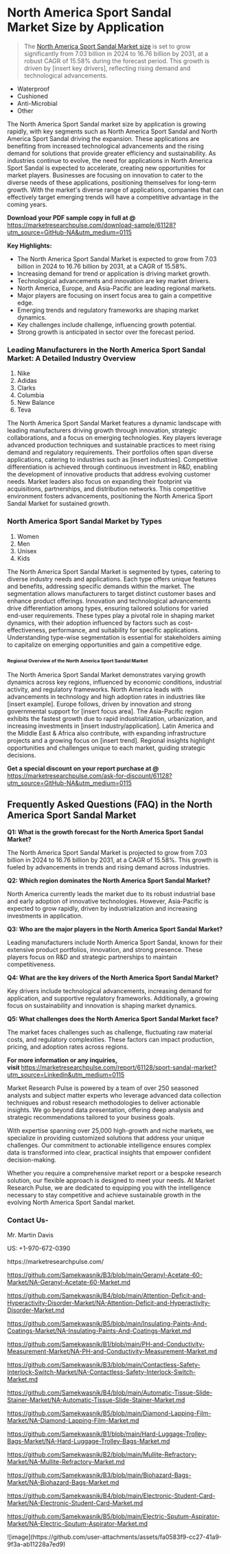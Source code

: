 <h1>North America Sport Sandal Market&nbsp;Size by Application</h1><blockquote><p>The <a href="https://marketresearchpulse.com/download-sample/61128?utm_source=GitHub-NA&amp;utm_medium=0115">North America Sport Sandal Market size</a> is set to grow significantly from 7.03 billion in 2024 to 16.76 billion by 2031, at a robust CAGR of 15.58% during the forecast period. This growth is driven by [insert key drivers], reflecting rising demand and technological advancements.</p></blockquote><ul><li>Waterproof<li> Cushioned<li> Anti-Microbial<li> Other</li></ul><p>The North America Sport Sandal market size by application is growing rapidly, with key segments such as North America Sport Sandal and North America Sport Sandal driving the expansion. These applications are benefiting from increased technological advancements and the rising demand for solutions that provide greater efficiency and sustainability. As industries continue to evolve, the need for applications in North America Sport Sandal is expected to accelerate, creating new opportunities for market players. Businesses are focusing on innovation to cater to the diverse needs of these applications, positioning themselves for long-term growth. With the market's diverse range of applications, companies that can effectively target emerging trends will have a competitive advantage in the coming years.</p><p><strong>Download your PDF sample copy in full at @ </strong><a href="https://marketresearchpulse.com/download-sample/61128?utm_source=GitHub-NA&amp;utm_medium=0115">https://marketresearchpulse.com/download-sample/61128?utm_source=GitHub-NA&amp;utm_medium=0115</a></p><p><strong>Key Highlights: </strong></p><ul><li>The North America Sport Sandal Market is expected to grow from 7.03 billion in 2024 to 16.76 billion by 2031, at a CAGR of 15.58%.</li><li>Increasing demand for trend or application is driving market growth.</li><li>Technological advancements and innovation are key market drivers.</li><li>North America, Europe, and Asia-Pacific are leading regional markets.</li><li>Major players are focusing on insert focus area to gain a competitive edge.</li><li>Emerging trends and regulatory frameworks are shaping market dynamics.</li><li>Key challenges include challenge, influencing growth potential.</li><li>Strong growth is anticipated in sector over the forecast period.</li></ul><h3>Leading Manufacturers in the North America Sport Sandal Market: A Detailed Industry Overview</h3><ol><li>Nike</li><li>Adidas</li><li>Clarks</li><li>Columbia</li><li>New Balance</li><li>Teva</li></ol><div class="flex max-w-full flex-col flex-grow"><div class="min-h-8 text-message flex w-full flex-col items-end gap-2 whitespace-normal break-words [.text-message+&amp;]:mt-5" dir="auto" data-message-author-role="assistant" data-message-id="fd8432e4-4910-450d-b182-61b7bfb0a01f" data-message-model-slug="gpt-4o"><div class="flex w-full flex-col gap-1 empty:hidden first:pt-[3px]"><div class="markdown prose w-full break-words dark:prose-invert light"><p>The North America Sport Sandal Market features a dynamic landscape with leading manufacturers driving growth through innovation, strategic collaborations, and a focus on emerging technologies. Key players leverage advanced production techniques and sustainable practices to meet rising demand and regulatory requirements. Their portfolios often span diverse applications, catering to industries such as [insert industries]. Competitive differentiation is achieved through continuous investment in R&amp;D, enabling the development of innovative products that address evolving customer needs. Market leaders also focus on expanding their footprint via acquisitions, partnerships, and distribution networks. This competitive environment fosters advancements, positioning the North America Sport Sandal Market for sustained growth.</p></div></div></div></div><h3>North America Sport Sandal Market by Types</h3><ol><li>Women<li> Men<li> Unisex<li> Kids</li></ol><div class="flex max-w-full flex-col flex-grow"><div class="min-h-8 text-message flex w-full flex-col items-end gap-2 whitespace-normal break-words [.text-message+&amp;]:mt-5" dir="auto" data-message-author-role="assistant" data-message-id="084470be-0bb7-4664-bddf-5156b4f41249" data-message-model-slug="gpt-4o-mini"><div class="flex w-full flex-col gap-1 empty:hidden first:pt-[3px]"><div class="markdown prose w-full break-words dark:prose-invert light"><p>The North America Sport Sandal Market is segmented by types, catering to diverse industry needs and applications. Each type offers unique features and benefits, addressing specific demands within the market. The segmentation allows manufacturers to target distinct customer bases and enhance product offerings. Innovation and technological advancements drive differentiation among types, ensuring tailored solutions for varied end-user requirements. These types play a pivotal role in shaping market dynamics, with their adoption influenced by factors such as cost-effectiveness, performance, and suitability for specific applications. Understanding type-wise segmentation is essential for stakeholders aiming to capitalize on emerging opportunities and gain a competitive edge.</p></div></div></div></div><h3><span style="font-size: 11px;">Regional Overview of the North America Sport Sandal Market</span></h3><div class="flex max-w-full flex-col flex-grow"><div class="min-h-8 text-message flex w-full flex-col items-end gap-2 whitespace-normal break-words [.text-message+&amp;]:mt-5" dir="auto" data-message-author-role="assistant" data-message-id="e9038762-ce64-4e30-91c9-9bd413514231" data-message-model-slug="gpt-4o-mini"><div class="flex w-full flex-col gap-1 empty:hidden first:pt-[3px]"><div class="markdown prose w-full break-words dark:prose-invert light"><p>The North America Sport Sandal Market demonstrates varying growth dynamics across key regions, influenced by economic conditions, industrial activity, and regulatory frameworks. North America leads with advancements in technology and high adoption rates in industries like [insert example]. Europe follows, driven by innovation and strong governmental support for [insert focus area]. The Asia-Pacific region exhibits the fastest growth due to rapid industrialization, urbanization, and increasing investments in [insert industry/application]. Latin America and the Middle East &amp; Africa also contribute, with expanding infrastructure projects and a growing focus on [insert trend]. Regional insights highlight opportunities and challenges unique to each market, guiding strategic decisions.</p></div></div></div></div><p><strong>Get a special discount on your report purchase at @ </strong><a href="https://marketresearchpulse.com/ask-for-discount/61128?utm_source=GitHub-NA&amp;utm_medium=0115">https://marketresearchpulse.com/ask-for-discount/61128?utm_source=GitHub-NA&amp;utm_medium=0115</a></p><h2>Frequently Asked Questions (FAQ) in the North America Sport Sandal Market</h2><p><strong>Q1: What is the growth forecast for the North America Sport Sandal Market?</strong></p><p>The North America Sport Sandal Market is projected to grow from 7.03 billion in 2024 to 16.76 billion by 2031, at a CAGR of 15.58%. This growth is fueled by advancements in trends and rising demand across industries.</p><p><strong>Q2: Which region dominates the North America Sport Sandal Market?</strong></p><p>North America currently leads the market due to its robust industrial base and early adoption of innovative technologies. However, Asia-Pacific is expected to grow rapidly, driven by industrialization and increasing investments in application.</p><p><strong>Q3: Who are the major players in the North America Sport Sandal Market?</strong></p><p>Leading manufacturers include North America Sport Sandal, known for their extensive product portfolios, innovation, and strong presence. These players focus on R&amp;D and strategic partnerships to maintain competitiveness.</p><p><strong>Q4: What are the key drivers of the North America Sport Sandal Market?</strong></p><p>Key drivers include technological advancements, increasing demand for application, and supportive regulatory frameworks. Additionally, a growing focus on sustainability and innovation is shaping market dynamics.</p><p><strong>Q5: What challenges does the North America Sport Sandal Market face?</strong></p><p>The market faces challenges such as challenge, fluctuating raw material costs, and regulatory complexities. These factors can impact production, pricing, and adoption rates across regions.</p><p><strong>For more information or any inquiries, visit&nbsp;</strong><a href="https://marketresearchpulse.com/report/61128/sport-sandal-market?utm_source=Linkedin&utm_medium=0115">https://marketresearchpulse.com/report/61128/sport-sandal-market?utm_source=Linkedin&utm_medium=0115</a></p><p>Market Research Pulse is powered by a team of over 250 seasoned analysts and subject matter experts who leverage advanced data collection techniques and robust research methodologies to deliver actionable insights. We go beyond data presentation, offering deep analysis and strategic recommendations tailored to your business goals.</p><p>With expertise spanning over 25,000 high-growth and niche markets, we specialize in providing customized solutions that address your unique challenges. Our commitment to actionable intelligence ensures complex data is transformed into clear, practical insights that empower confident decision-making.</p><p>Whether you require a comprehensive market report or a bespoke research solution, our flexible approach is designed to meet your needs. At Market Research Pulse, we are dedicated to equipping you with the intelligence necessary to stay competitive and achieve sustainable growth in the evolving North America Sport Sandal market.</p><h3><strong>Contact Us-</strong></h3><p>Mr. Martin Davis</p><p>US: +1-970-672-0390</p><p>https://marketresearchpulse.com/</p><p><a href="https://github.com/Samekwasnik/B3/blob/main/Geranyl-Acetate-60-Market/NA-Geranyl-Acetate-60-Market.md">https://github.com/Samekwasnik/B3/blob/main/Geranyl-Acetate-60-Market/NA-Geranyl-Acetate-60-Market.md</a></p><p><a href="https://github.com/Samekwasnik/B4/blob/main/Attention-Deficit-and-Hyperactivity-Disorder-Market/NA-Attention-Deficit-and-Hyperactivity-Disorder-Market.md">https://github.com/Samekwasnik/B4/blob/main/Attention-Deficit-and-Hyperactivity-Disorder-Market/NA-Attention-Deficit-and-Hyperactivity-Disorder-Market.md</a></p><p><a href="https://github.com/Samekwasnik/B5/blob/main/Insulating-Paints-And-Coatings-Market/NA-Insulating-Paints-And-Coatings-Market.md">https://github.com/Samekwasnik/B5/blob/main/Insulating-Paints-And-Coatings-Market/NA-Insulating-Paints-And-Coatings-Market.md</a></p><p><a href="https://github.com/Samekwasnik/B1/blob/main/PH-and-Conductivity-Measurement-Market/NA-PH-and-Conductivity-Measurement-Market.md">https://github.com/Samekwasnik/B1/blob/main/PH-and-Conductivity-Measurement-Market/NA-PH-and-Conductivity-Measurement-Market.md</a></p><p><a href="https://github.com/Samekwasnik/B3/blob/main/Contactless-Safety-Interlock-Switch-Market/NA-Contactless-Safety-Interlock-Switch-Market.md">https://github.com/Samekwasnik/B3/blob/main/Contactless-Safety-Interlock-Switch-Market/NA-Contactless-Safety-Interlock-Switch-Market.md</a></p><p><a href="https://github.com/Samekwasnik/B4/blob/main/Automatic-Tissue-Slide-Stainer-Market/NA-Automatic-Tissue-Slide-Stainer-Market.md">https://github.com/Samekwasnik/B4/blob/main/Automatic-Tissue-Slide-Stainer-Market/NA-Automatic-Tissue-Slide-Stainer-Market.md</a></p><p><a href="https://github.com/Samekwasnik/B5/blob/main/Diamond-Lapping-Film-Market/NA-Diamond-Lapping-Film-Market.md">https://github.com/Samekwasnik/B5/blob/main/Diamond-Lapping-Film-Market/NA-Diamond-Lapping-Film-Market.md</a></p><p><a href="https://github.com/Samekwasnik/B1/blob/main/Hard-Luggage-Trolley-Bags-Market/NA-Hard-Luggage-Trolley-Bags-Market.md">https://github.com/Samekwasnik/B1/blob/main/Hard-Luggage-Trolley-Bags-Market/NA-Hard-Luggage-Trolley-Bags-Market.md</a></p><p><a href="https://github.com/Samekwasnik/B2/blob/main/Mullite-Refractory-Market/NA-Mullite-Refractory-Market.md">https://github.com/Samekwasnik/B2/blob/main/Mullite-Refractory-Market/NA-Mullite-Refractory-Market.md</a></p><p><a href="https://github.com/Samekwasnik/B3/blob/main/Biohazard-Bags-Market/NA-Biohazard-Bags-Market.md">https://github.com/Samekwasnik/B3/blob/main/Biohazard-Bags-Market/NA-Biohazard-Bags-Market.md</a></p><p><a href="https://github.com/Samekwasnik/B4/blob/main/Electronic-Student-Card-Market/NA-Electronic-Student-Card-Market.md">https://github.com/Samekwasnik/B4/blob/main/Electronic-Student-Card-Market/NA-Electronic-Student-Card-Market.md</a></p><p><a href="https://github.com/Samekwasnik/B5/blob/main/Electric-Sputum-Aspirator-Market/NA-Electric-Sputum-Aspirator-Market.md">https://github.com/Samekwasnik/B5/blob/main/Electric-Sputum-Aspirator-Market/NA-Electric-Sputum-Aspirator-Market.md</a></p>
![image](https://github.com/user-attachments/assets/fa0583f9-cc27-41a9-9f3a-ab11228a7ed9)
